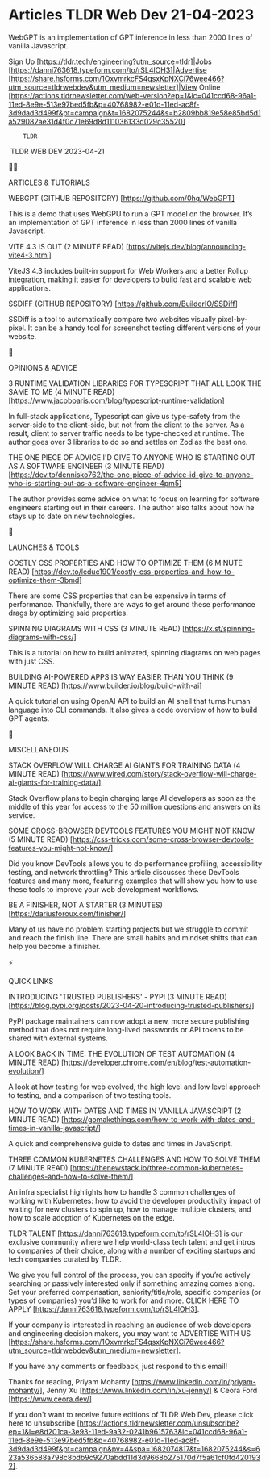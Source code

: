 # Articles TLDR Web Dev 21-04-2023

WebGPT is an implementation of GPT inference in less than 2000 lines
of vanilla Javascript.  

Sign Up [https://tldr.tech/engineering?utm_source=tldr]|Jobs
[https://danni763618.typeform.com/to/rSL4lOH3]|Advertise
[https://share.hsforms.com/1OxvmrkcFS4qsxKpNXCi76wee466?utm_source=tldrwebdev&utm_medium=newsletter]|View
Online
[https://actions.tldrnewsletter.com/web-version?ep=1&lc=041ccd68-96a1-11ed-8e9e-513e97bed5fb&p=40768982-e01d-11ed-ac8f-3d9dad3d499f&pt=campaign&t=1682075244&s=b2809bb819e58e85bd5d1a529082ae31d4f0c71e69d8d111036133d029c35520]


		TLDR 

 TLDR WEB DEV 2023-04-21

🧑‍💻 

ARTICLES & TUTORIALS

WEBGPT (GITHUB REPOSITORY) [https://github.com/0hq/WebGPT] 

This is a demo that uses WebGPU to run a GPT model on the browser.
It’s an implementation of GPT inference in less than 2000 lines of
vanilla Javascript. 

VITE 4.3 IS OUT (2 MINUTE READ)
[https://vitejs.dev/blog/announcing-vite4-3.html] 

ViteJS 4.3 includes built-in support for Web Workers and a better
Rollup integration, making it easier for developers to build fast and
scalable web applications. 

SSDIFF (GITHUB REPOSITORY) [https://github.com/BuilderIO/SSDiff] 

SSDiff is a tool to automatically compare two websites visually
pixel-by-pixel. It can be a handy tool for screenshot testing
different versions of your website. 

🧠 

OPINIONS & ADVICE

3 RUNTIME VALIDATION LIBRARIES FOR TYPESCRIPT THAT ALL LOOK THE SAME
TO ME (4 MINUTE READ)
[https://www.jacobparis.com/blog/typescript-runtime-validation] 

In full-stack applications, Typescript can give us type-safety from
the server-side to the client-side, but not from the client to the
server. As a result, client to server traffic needs to be type-checked
at runtime. The author goes over 3 libraries to do so and settles on
Zod as the best one. 

THE ONE PIECE OF ADVICE I'D GIVE TO ANYONE WHO IS STARTING OUT AS A
SOFTWARE ENGINEER (3 MINUTE READ)
[https://dev.to/dennisko762/the-one-piece-of-advice-id-give-to-anyone-who-is-starting-out-as-a-software-engineer-4pm5]


The author provides some advice on what to focus on learning for
software engineers starting out in their careers. The author also
talks about how he stays up to date on new technologies. 

🚀 

LAUNCHES & TOOLS

COSTLY CSS PROPERTIES AND HOW TO OPTIMIZE THEM (6 MINUTE READ)
[https://dev.to/leduc1901/costly-css-properties-and-how-to-optimize-them-3bmd]


There are some CSS properties that can be expensive in terms of
performance. Thankfully, there are ways to get around these
performance drags by optimizing said properties. 

SPINNING DIAGRAMS WITH CSS (3 MINUTE READ)
[https://x.st/spinning-diagrams-with-css/] 

This is a tutorial on how to build animated, spinning diagrams on web
pages with just CSS. 

BUILDING AI-POWERED APPS IS WAY EASIER THAN YOU THINK (9 MINUTE READ)
[https://www.builder.io/blog/build-with-ai] 

A quick tutorial on using OpenAI API to build an AI shell that turns
human language into CLI commands. It also gives a code overview of how
to build GPT agents. 

🎁 

MISCELLANEOUS

STACK OVERFLOW WILL CHARGE AI GIANTS FOR TRAINING DATA (4 MINUTE READ)
[https://www.wired.com/story/stack-overflow-will-charge-ai-giants-for-training-data/]


Stack Overflow plans to begin charging large AI developers as soon as
the middle of this year for access to the 50 million questions and
answers on its service. 

SOME CROSS-BROWSER DEVTOOLS FEATURES YOU MIGHT NOT KNOW (5 MINUTE
READ)
[https://css-tricks.com/some-cross-browser-devtools-features-you-might-not-know/]


Did you know DevTools allows you to do performance profiling,
accessibility testing, and network throttling? This article discusses
these DevTools features and many more, featuring examples that will
show you how to use these tools to improve your web development
workflows. 

BE A FINISHER, NOT A STARTER (3 MINUTES)
[https://dariusforoux.com/finisher/] 

Many of us have no problem starting projects but we struggle to commit
and reach the finish line. There are small habits and mindset shifts
that can help you become a finisher. 

⚡ 

QUICK LINKS

INTRODUCING 'TRUSTED PUBLISHERS' - PYPI (3 MINUTE READ)
[https://blog.pypi.org/posts/2023-04-20-introducing-trusted-publishers/]


PyPI package maintainers can now adopt a new, more secure publishing
method that does not require long-lived passwords or API tokens to be
shared with external systems. 

A LOOK BACK IN TIME: THE EVOLUTION OF TEST AUTOMATION (4 MINUTE READ)
[https://developer.chrome.com/en/blog/test-automation-evolution/] 

A look at how testing for web evolved, the high level and low level
approach to testing, and a comparison of two testing tools. 

HOW TO WORK WITH DATES AND TIMES IN VANILLA JAVASCRIPT (2 MINUTE READ)
[https://gomakethings.com/how-to-work-with-dates-and-times-in-vanilla-javascript/]


A quick and comprehensive guide to dates and times in JavaScript. 

THREE COMMON KUBERNETES CHALLENGES AND HOW TO SOLVE THEM (7 MINUTE
READ)
[https://thenewstack.io/three-common-kubernetes-challenges-and-how-to-solve-them/]


An infra specialist highlights how to handle 3 common challenges of
working with Kubernetes: how to avoid the developer productivity
impact of waiting for new clusters to spin up, how to manage multiple
clusters, and how to scale adoption of Kubernetes on the edge. 

TLDR TALENT [https://danni763618.typeform.com/to/rSL4lOH3] is our
exclusive community where we help world-class tech talent and get
intros to companies of their choice, along with a number of exciting
startups and tech companies curated by TLDR.

We give you full control of the process, you can specify if you’re
actively searching or passively interested only if something amazing
comes along. Set your preferred compensation, seniority/title/role,
specific companies (or types of companies) you’d like to work for
and more. CLICK HERE TO APPLY
[https://danni763618.typeform.com/to/rSL4lOH3].

If your company is interested in reaching an audience of web
developers and engineering decision makers, you may want to ADVERTISE
WITH US
[https://share.hsforms.com/1OxvmrkcFS4qsxKpNXCi76wee466?utm_source=tldrwebdev&utm_medium=newsletter].


If you have any comments or feedback, just respond to this email! 

Thanks for reading, 
Priyam Mohanty [https://www.linkedin.com/in/priyam-mohanty/], Jenny Xu
[https://www.linkedin.com/in/xu-jenny/] & Ceora Ford
[https://www.ceora.dev/] 

If you don't want to receive future editions of TLDR Web Dev,
please click here to unsubscribe
[https://actions.tldrnewsletter.com/unsubscribe?ep=1&l=e8d201ca-3e93-11ed-9a32-0241b9615763&lc=041ccd68-96a1-11ed-8e9e-513e97bed5fb&p=40768982-e01d-11ed-ac8f-3d9dad3d499f&pt=campaign&pv=4&spa=1682074817&t=1682075244&s=623a536588a798c8bdb9c9270abdd11d3d9668b275170d7f5a61cf0fd4201932].


 